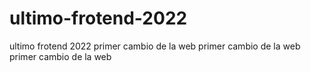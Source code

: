 # ultimo-frotend-2022
ultimo frotend 2022
primer cambio de la web
primer cambio de la web
primer cambio de la web
